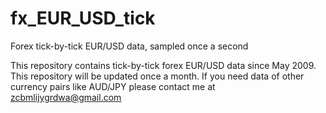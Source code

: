 # fx_EUR_USD_tick
Forex tick-by-tick EUR/USD data, sampled once a second

This repository contains tick-by-tick forex EUR/USD data since May 2009. This repository will be updated once a month.
If you need data of other currency pairs like AUD/JPY please contact me at zcbmlijygrdwa@gmail.com
